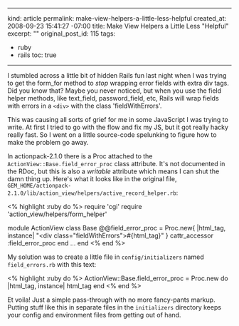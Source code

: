 ----- 
kind: article
permalink: make-view-helpers-a-little-less-helpful
created_at: 2008-09-23 15:41:27 -07:00
title: Make View Helpers a Little Less "Helpful"
excerpt: ""
original_post_id: 115
tags: 
- ruby
- rails
toc: true
-----
I stumbled across a little bit of hidden Rails fun last night when I was trying to get the form_for method to _stop_ wrapping error fields with extra div tags. Did you know that? Maybe you never noticed, but when you use the field helper methods, like text_field, password_field, etc, Rails will wrap fields with errors in a `<div>` with the class 'fieldWithErrors'.

This was causing all sorts of grief for me in some JavaScript I was trying to write. At first I tried to go with the flow and fix my JS, but it got really hacky really fast. So I went on a little source-code spelunking to figure how to make the problem go away.

In actionpack-2.1.0 there is a Proc attached to the `ActionView::Base.field_error_proc` class attribute. It's not documented in the RDoc, but this is also a _writable_ attribute which means I can shut the damn thing up. Here's what it looks like in the original file, `GEM_HOME/actionpack-2.1.0/lib/action_view/helpers/active_record_helper.rb`:

<% highlight :ruby do %>
require 'cgi'
require 'action_view/helpers/form_helper'

module ActionView
  class Base
    @@field_error_proc = Proc.new{ |html_tag, instance| "<div class=\"fieldWithErrors\">#{html_tag}</div>" }
    cattr_accessor :field_error_proc
  end
  ...
end
<% end %>

My solution was to create a little file in `config/initializers` named `field_errors.rb` with this text:

<% highlight :ruby do %>
ActionView::Base.field_error_proc = Proc.new do |html_tag, instance|
  html_tag
end
<% end %>

Et voila! Just a simple pass-through with no more fancy-pants markup. Putting stuff like this in separate files in the `initializers` directory keeps your config and environment files from getting out of hand.


